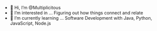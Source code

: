 - 👋 Hi, I’m @Multiplicitous
- 👀 I’m interested in ... Figuring out how things connect and relate 
- 🌱 I’m currently learning ... Software Development with Java, Python, JavaScript, Node.js

<!---
- 💞️ I’m looking to collaborate on ... 
- 📫 How to reach me ...
Multiplicitous/Multiplicitous is a ✨ special ✨ repository because its `README.md` (this file) appears on your GitHub profile.
You can click the Preview link to take a look at your changes.
--->
